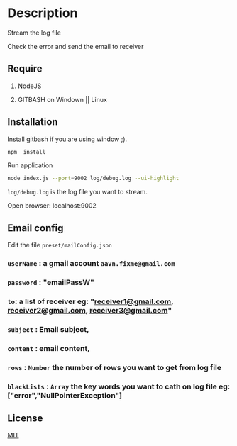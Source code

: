 # Description

Stream the log file

Check the error and send the email to receiver

## Require
1. NodeJS

2. GITBASH on Windown || Linux

## Installation

Install gitbash if you are using window ;).

```bash
npm  install
```

Run application
```bash
node index.js --port=9002 log/debug.log --ui-highlight
```
`log/debug.log` is the log file you want to stream.

Open browser: localhost:9002

## Email config
Edit the file `preset/mailConfig.json`
### `userName` : a gmail account `aavn.fixme@gmail.com`
### `password` : "emailPassW" 
### `to`: a list of receiver eg: "receiver1@gmail.com, receiver2@gmail.com, receiver3@gmail.com"
### `subject` : Email subject,
### `content` : email content,
### `rows` : `Number` the number of rows you want to get from log file
### `blackLists` : `Array` the key words you want to cath on log file eg: ["error","NullPointerException"]

## License
[MIT](https://choosealicense.com/licenses/mit/)
